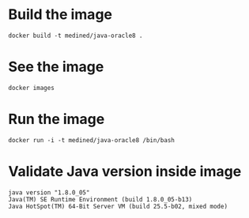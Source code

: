 
# Build the image

```
docker build -t medined/java-oracle8 .
```

# See the image

```
docker images
```

# Run the image

```
docker run -i -t medined/java-oracle8 /bin/bash
```

# Validate Java version inside image

```
java version "1.8.0_05"
Java(TM) SE Runtime Environment (build 1.8.0_05-b13)
Java HotSpot(TM) 64-Bit Server VM (build 25.5-b02, mixed mode)
```
